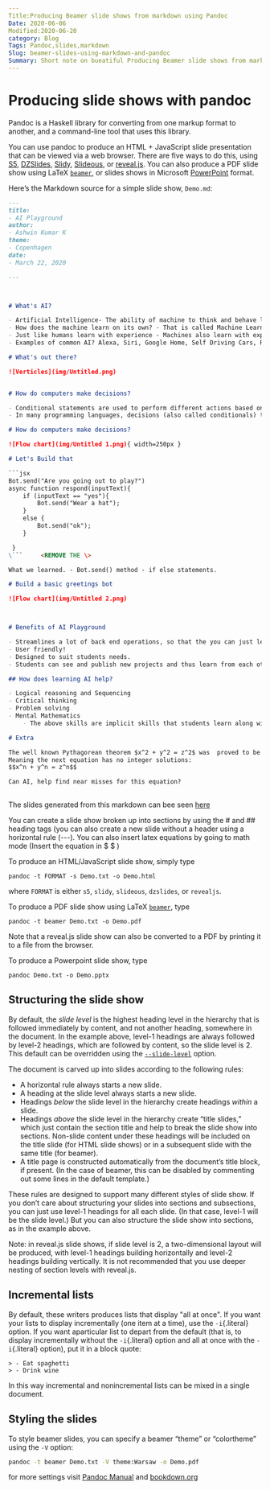 ```yaml
---
Title:Producing Beamer slide shows from markdown using Pandoc
Date: 2020-06-06
Modified:2020-06-20
category: Blog
Tags: Pandoc,slides,markdown
Slug: beamer-slides-using-markdown-and-pandoc
Summary: Short note on bueatiful Producing Beamer slide shows from markdown using Pandoc
---
```

# Producing slide shows with pandoc
Pandoc is a Haskell library for converting from one markup format to another, and a command-line tool that uses this library.

You can use pandoc to produce an HTML + JavaScript slide presentation that can be viewed via a web browser. There are five ways to do this, using [S5](https://meyerweb.com/eric/tools/s5/), [DZSlides](http://paulrouget.com/dzslides/), [Slidy](https://www.w3.org/Talks/Tools/Slidy2/), [Slideous](https://goessner.net/articles/slideous/), or [reveal.js](https://revealjs.com/). You can also produce a PDF slide show using LaTeX [`beamer`](https://ctan.org/pkg/beamer), or slides shows in Microsoft [PowerPoint](https://en.wikipedia.org/wiki/Microsoft_PowerPoint) format.

Here’s the Markdown source for a simple slide show, `Demo.md`:

```md
---
title:
- AI Playground
author:
- Ashwin Kumar K
theme:
- Copenhagen
date:
- March 22, 2020

---



# What's AI?

- Artificial Intelligence- The ability of machine to think and behave like humans.
- How does the machine learn on its own? - That is called Machine Learning. ML is the study of computer algorithms that improve automatically with experience.
- Just like humans learn with experience - Machines also learn with experience!
- Examples of common AI? Alexa, Siri, Google Home, Self Driving Cars, Robots etc.

# What's out there?

![Verticles](img/Untitled.png)


# How do computers make decisions?

- Conditional statements are used to perform different actions based on different conditions.
- In many programming languages, decisions (also called conditionals) take the form of an if-then construct. They start with a condition, which is then evaluated as either True or False.

# How do computers make decisions?

![Flow chart](img/Untitled 1.png){ width=250px }

# Let's Build that

​```jsx
Bot.send("Are you going out to play?")
async function respond(inputText){
	if (inputText == "yes"){
		Bot.send("Wear a hat");
	}
	else {
		Bot.send("ok");
	}

 }
\```     <REMOVE THE \>

What we learned. - Bot.send() method - if else statements.

# Build a basic greetings bot

![Flow chart](img/Untitled 2.png)



# Benefits of AI Playground

- Streamlines a lot of back end operations, so that the you can just learn what AI is — and can get immediate results!
- User friendly!
- Designed to suit students needs.
- Students can see and publish new projects and thus learn from each other.

## How does learning AI help?

- Logical reasoning and Sequencing 
- Critical thinking
- Problem solving
- Mental Mathematics
    - The above skills are implicit skills that students learn along with AI. And this helps them in academics, life, etc.

# Extra 

The well known Pythagorean theorem $x^2 + y^2 = z^2$ was  proved to be invalid for other exponents. 
Meaning the next equation has no integer solutions:
$$x^n + y^n = z^n$$

Can AI, help find near misses for this equation?
    
```
The slides generated from this markdown can bee seen [here](https://ashwinschronicles.github.io/pdfs/Demo.pdf)

You can create a slide show broken up into sections by using the # and ## heading tags (you can also create a new slide without a header using a horizontal rule (---). You can also insert latex equations by going to math mode (Insert the equation in $ $ )

To produce an HTML/JavaScript slide show, simply type

```
pandoc -t FORMAT -s Demo.txt -o Demo.html
```

where `FORMAT` is either `s5`, `slidy`, `slideous`, `dzslides`, or `revealjs`.



To produce a PDF slide show using  LaTeX [`beamer`](https://ctan.org/pkg/beamer),  type

```
pandoc -t beamer Demo.txt -o Demo.pdf
```

Note that a reveal.js slide show can also be converted to a PDF by printing it to a file from the browser.

To produce a Powerpoint slide show, type

```
pandoc Demo.txt -o Demo.pptx
```

## Structuring the slide show

By default, the *slide level* is the highest heading level in the hierarchy that is followed immediately by content, and not another heading, somewhere in the document. In the example above, level-1 headings are always followed by level-2 headings, which are followed by content, so the slide level is 2. This default can be overridden using the [`--slide-level`](https://pandoc.org/MANUAL.html#option--slide-level) option.

The document is carved up into slides according to the following rules:

- A horizontal rule always starts a new slide.
- A heading at the slide level always starts a new slide.
- Headings *below* the slide level in the hierarchy create headings *within* a slide.
- Headings *above* the slide level in the hierarchy create “title slides,” which just contain the section title and help to break the slide show into sections. Non-slide content under these headings will be included on the title slide (for HTML slide shows) or in a subsequent slide with the same title (for beamer).
- A title page is constructed automatically from the document’s title block, if present. (In the case of beamer, this can be disabled by commenting out some lines in the default template.)

These rules are designed to support many different styles of slide show. If you don’t care about structuring your slides into sections and subsections, you can just use level-1 headings for all each slide. (In that case, level-1 will be the slide level.) But you can also structure the slide show into sections, as in the example above.

Note: in reveal.js slide shows, if slide level is 2, a two-dimensional layout will be produced, with level-1 headings building horizontally and level-2 headings building vertically. It is not recommended that you use deeper nesting of section levels with reveal.js.

## Incremental lists 

By default, these writers produces lists that display "all at once". If you want your lists to display incrementally (one item at a time), use the `-i`{.literal} option. If you want aparticular list to depart from the default (that is, to display incrementally without the `-i`{.literal} option and all at once with the `-i`{.literal} option), put it in a block quote:

```
> - Eat spaghetti
> - Drink wine

```

In this way incremental and nonincremental lists can be mixed in a
single document.


## Styling the slides 

To style beamer slides, you can specify a beamer “theme” or “colortheme” using the `-V` option:

```bash
pandoc -t beamer Demo.txt -V theme:Warsaw -o Demo.pdf
```




for more settings visit  [Pandoc Manual](https://pandoc.org/MANUAL.html) and [bookdown.org](https://bookdown.org/yihui/rmarkdown/beamer-presentation.html) 

